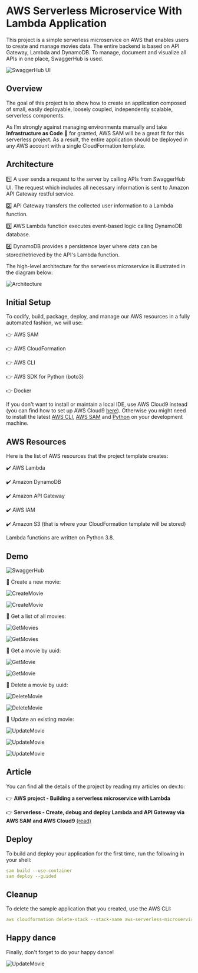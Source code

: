 # AWS Serverless Microservice With Lambda Application

This project is a simple serverless microservice on AWS that enables users to create and manage movies data. The entire backend is based on API Gateway, Lambda and DynamoDB. To manage, document and visualize all APIs in one place, SwaggerHub is used.

![SwaggerHub UI](readme-images/i-1.png)

## **Overview**

The goal of this project is to show how to create an application composed of small, easily deployable, loosely coupled, independently scalable, serverless components.

As I’m strongly against managing environments manually and take **Infrastructure as Code** :blue_heart: for granted, AWS SAM will be a great fit for this serverless project. As a result, the entire application should be deployed in any AWS account with a single CloudFormation template.

## **Architecture**

:one: A user sends a request to the server by calling APIs from SwaggerHub UI. The request which includes all necessary information is sent to Amazon API Gateway restful service.

:two: API Gateway transfers the collected user information to a Lambda function.

:three: AWS Lambda function executes event-based logic calling DynamoDB database.

:four: DynamoDB provides a persistence layer where data can be stored/retrieved by the API's Lambda function.

The high-level architecture for the serverless microservice is illustrated in the diagram below:

![Architecture](readme-images/i-2.png)


## **Initial Setup**

To codify, build, package, deploy, and manage our AWS resources in a fully automated fashion, we will use:

:point_right: AWS SAM

:point_right: AWS Cloud​Formation

:point_right: AWS CLI

:point_right: AWS SDK for Python (boto3)

:point_right: Docker

If you don't want to install or maintain a local IDE, use AWS Cloud9 instead (you can find how to set up AWS Cloud9 [here](https://dev.to/tiamatt/serverless-create-debug-and-deploy-lambda-and-api-gateway-via-aws-sam-and-aws-cloud9-5158)). Otherwise you might need to install the latest [AWS CLI](https://aws.amazon.com/cli/), [AWS SAM](https://docs.aws.amazon.com/serverless-application-model/latest/developerguide/serverless-sam-cli-install.html) and [Python](https://www.python.org/downloads/) on your development machine.

## **AWS Resources**

Here is the list of AWS resources that the project template creates:

:heavy_check_mark: AWS Lambda

:heavy_check_mark: Amazon DynamoDB

:heavy_check_mark: Amazon API Gateway

:heavy_check_mark: AWS IAM

:heavy_check_mark: Amazon S3 (that is where your CloudFormation template will be stored)

Lambda functions are written on Python 3.8.


## **Demo**

![SwaggerHub](readme-images/i-11.png)

:tada: Create a new movie:

![CreateMovie](readme-images/i-10.png)

![CreateMovie](readme-images/i-12.png)

:tada: Get a list of all movies:

![GetMovies](readme-images/i-13.png)

![GetMovies](readme-images/i-14.png)

:tada: Get a movie by uuid:

![GetMovie](readme-images/i-15.png)

![GetMovie](readme-images/i-16.png)


:tada: Delete a movie by uuid:

![DeleteMovie](readme-images/i-17.png)

![DeleteMovie](readme-images/i-18.png)

:tada: Update an existing movie:

![UpdateMovie](readme-images/i-19.png)

![UpdateMovie](readme-images/i-20.png)

![UpdateMovie](readme-images/i-21.png)


## **Article**

You can find all the details of the project by reading my articles on dev.to:

:point_right: **AWS project - Building a serverless microservice with Lambda**

:point_right: **Serverless - Create, debug and deploy Lambda and API Gateway via AWS SAM and AWS Cloud9** [(read)](https://dev.to/tiamatt/serverless-create-debug-and-deploy-lambda-and-api-gateway-via-aws-sam-and-aws-cloud9-5158)

## **Deploy**

To build and deploy your application for the first time, run the following in your shell:

```YAML
sam build --use-container
sam deploy --guided
```

## **Cleanup**

To delete the sample application that you created, use the AWS CLI:

```YAML
aws cloudformation delete-stack --stack-name aws-serverless-microservice-app-stack
```

## **Happy dance**

Finally, don't forget to do your happy dance!

![UpdateMovie](readme-images/meme-joker-dance.png)